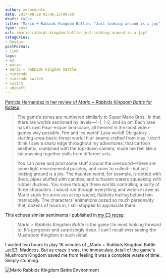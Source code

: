 ```yaml
---
author: zerocounts
date: 2017-08-28 01:46:13+00:00
draft: false
title: 'Mario + Rabbids Kingdom Battle: "Just looking around is a joy"'
type: post
url: /mario-rabbids-kingdom-battle-just-looking-around-is-a-joy/
categories:
- Design
postFormat:
- Link
tags:
- e3
- mario
- mario + rabbids kingdom battle
- nintendo
- nintendo switch
- switch
- ubisoft
---
```


[Patricia Hernandez in her review of _Mario + Rabbids Kingdom Battle_ for Kotaku](http://kotaku.com/mario-rabbids-kingdom-battle-the-kotaku-review-1798496493):

> The game’s zones are numbered similarly to Super Mario Bros.’ in that there are worlds sectioned by levels—1-1, 1-2, and so on. Each area has its own Pixar-esque landscape, all themed in the most video-gamey way possible. Fire and ice world! Lava world! Obligatory starting-area-basic-forest world! It all seems crafted from clay. I don’t think I saw a sharp edge throughout my adventures; that cartoon aesthetic, combined with the top-down camera, made me feel like a kid mashing together dolls from different sets.
>
> You can poke and prod some stuff around the overworld—there are some light environmental puzzles, and coins to collect—but just looking around is a joy. The haunted world, for example, is dotted with Boos, pipes stuffed with candles, and turbulent waters squeaking with rubber duckies. You move through these worlds controlling a party of three characters. I would run through everything and watch in awe as Mario stuck his arms out at top speed, Rabbids trailing behind him maniacally. The characters’ animations oozed so much personality that, dozens of hours in, I still stopped to appreciate them.

This echoes similar sentiments I published in[ my E3 recap](/2017/06/19/e3-2017/):

> _Mario + Rabbids Kingdom Battle_ is the game I’m most looking forward to. It’s gorgeous and surprisingly deep. I can’t recall ever seeing the Mushroom Kingdom in such detail.

I waited two hours to play 16 minutes of _Mario + Rabbids Kingdom Battle _at E3. Madness. But as crazy it was, the immaculate detail of the game's Mushroom Kingdom saved me from feeling it was a complete waste of time. Simply stunning.

![Mario Rabbids Kingdom Battle Environment](/mario-rabbids-kingdom-battle-environments.jpg)
